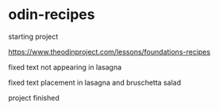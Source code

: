# odin-recipes

starting project

https://www.theodinproject.com/lessons/foundations-recipes

fixed text not appearing in lasagna

fixed text placement in lasagna and bruschetta salad 

project finished
